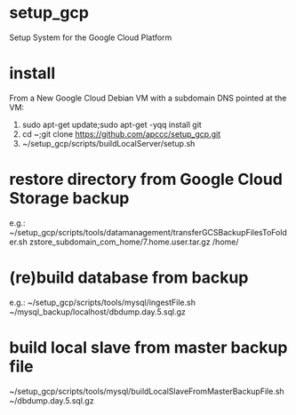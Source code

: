 # setup_gcp
Setup System for the Google Cloud Platform

# install
From a New Google Cloud Debian VM with a subdomain DNS pointed at the VM:
1) sudo apt-get update;sudo apt-get -yqq install git
2) cd ~;git clone https://github.com/apccc/setup_gcp.git
3) ~/setup_gcp/scripts/buildLocalServer/setup.sh

# restore directory from Google Cloud Storage backup
e.g.:
~/setup_gcp/scripts/tools/datamanagement/transferGCSBackupFilesToFolder.sh zstore_subdomain_com_home/7.home.user.tar.gz /home/

# (re)build database from backup
e.g.:
~/setup_gcp/scripts/tools/mysql/ingestFile.sh ~/mysql_backup/localhost/dbdump.day.5.sql.gz

# build local slave from master backup file
~/setup_gcp/scripts/tools/mysql/buildLocalSlaveFromMasterBackupFile.sh ~/dbdump.day.5.sql.gz
